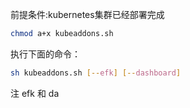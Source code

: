前提条件:kubernetes集群已经部署完成     

```bash
chmod a+x kubeaddons.sh
```

执行下面的命令：
```bash
sh kubeaddons.sh [--efk] [--dashboard]
```

注 efk 和 da
